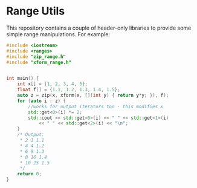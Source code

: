 Range Utils
===========

This repository contains a couple of header-only libraries to provide
some simple range manipulations.  For example:

```c++
#include <iostream>
#include <ranges>
#include "zip_range.h"
#include "xform_range.h"


int main() {
    int x[] = {1, 2, 3, 4, 5};
    float f[] = {1.1, 1.2, 1.3, 1.4, 1.5};
    auto z = zip(x, xform(x, [](int y) { return y*y; }), f);
    for (auto i : z) {
        //works for output iterators too - this modifies x
        std::get<0>(i) *= 2;
        std::cout << std::get<0>(i) << " " << std::get<1>(i) 
            << " " << std::get<2>(i) << "\n";
    }
    /* Output:
     * 2 1 1.1
     * 4 4 1.2
     * 6 9 1.3
     * 8 16 1.4
     * 10 25 1.5
     */
    return 0;
}
```

